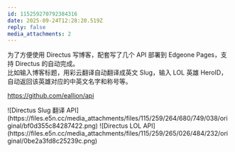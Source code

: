 ```yaml
---
id: 115259270792384316
date: 2025-09-24T12:28:20.519Z
reply: false
media_attachments: 2
---
```


<p>为了方便使用 Directus 写博客，配套写了几个 API 部署到 Edgeone Pages，支持 Directus 的自动完成。<br>比如输入博客标题，用彩云翻译自动翻译成英文 Slug，输入 LOL 英雄 HeroID，自动返回该英雄对应的中英文名字和称号等。</p><p><a href="https://github.com/eallion/api" target="_blank" rel="nofollow noopener" translate="no"><span class="invisible">https://</span><span class="">github.com/eallion/api</span><span class="invisible"></span></a></p>
![Directus Slug 翻译 API](https://files.e5n.cc/media_attachments/files/115/259/264/680/749/038/original/bf0d355c84287422.png)
![Directus LOL API](https://files.e5n.cc/media_attachments/files/115/259/265/026/484/232/original/0be2a3fd8c25239c.png)
